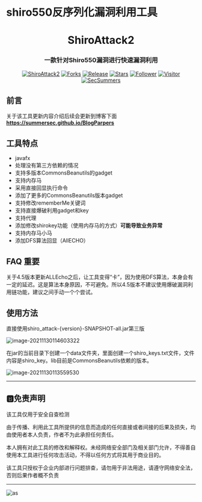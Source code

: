 # shiro550反序列化漏洞利用工具

<h1 align="center" >ShiroAttack2</h1>
<h3 align="center" >一款针对Shiro550漏洞进行快速漏洞利用</h3>
 <p align="center">
    <a href="https://github.com/SummerSec/ShiroAttack2"></a>
    <a href="https://github.com/SummerSec/ShiroAttack2"><img alt="ShiroAttack2" src="https://img.shields.io/badge/ShiroAttack2-green"></a>
    <a href="https://github.com/SummerSec/ShiroAttack2"><img alt="Forks" src="https://img.shields.io/github/forks/SummerSec/ShiroAttack2"></a>
     <a href="https://github.com/SummerSec/ShiroAttack2"><img alt="Release" src="https://img.shields.io/github/release/SummerSec/ShiroAttack2.svg"></a>
  <a href="https://github.com/SummerSec/ShiroAttack2"><img alt="Stars" src="https://img.shields.io/github/stars/SummerSec/ShiroAttack2.svg?style=social&label=Stars"></a>
     <a href="https://github.com/SummerSec"><img alt="Follower" src="https://img.shields.io/github/followers/SummerSec.svg?style=social&label=Follow"></a>
     <a href="https://github.com/SummerSec"><img alt="Visitor" src="https://visitor-badge.laobi.icu/badge?page_id=SummerSec.ShiroAttack2"></a>
	<a href="https://twitter.com/SecSummers"><img alt="SecSummers" src="https://img.shields.io/twitter/follow/SecSummers.svg"></a>
	<a xmlns="http://www.w3.org/2000/svg" xmlns:xlink="http://www.w3.org/1999/xlink" xlink:href="https://visitor-badge.laobi.icu"><rect fill="rgba(0,0,0,0)" height="20" width="49.6"/></a>
	<a xmlns="http://www.w3.org/2000/svg" xmlns:xlink="http://www.w3.org/1999/xlink" xlink:href="https://visitor-badge.laobi.icu"><rect fill="rgba(0,0,0,0)" height="20" width="17.0" x="49.6"/></a>
	</p>



## 前言

关于该工具更新内容介绍后续会更新到博客下面**https://summersec.github.io/BlogParpers**

## 工具特点

* javafx
* 处理没有第三方依赖的情况
* 支持多版本CommonsBeanutils的gadget
* 支持内存马
* 采用直接回显执行命令
* 添加了更多的CommonsBeanutils版本gadget
* 支持修改rememberMe关键词
* 支持直接爆破利用gadget和key
* 支持代理
* 添加修改shirokey功能（使用内存马的方式）**可能导致业务异常**
* 支持内存马小马
* 添加DFS算法回显（AllECHO） 

## FAQ 重要

关于4.5版本更新ALLEcho之后，让工具变得“卡”，因为使用DFS算法，本身会有一定的延迟。这是算法本身原因，不可避免。所以4.5版本不建议使用爆破漏洞利用链功能，建议之间手动一个个尝试。



## 使用方法

直接使用shiro_attack-{version}-SNAPSHOT-all.jar第三版

![image-20211130114603322](https://gitee.com/samny/images/raw/master/summersec//3u46er3ec/3u46er3ec.png)

在jar的当前目录下创建一个data文件夹，里面创建一个shiro_keys.txt文件，文件内容是shiro_key。lib目前是CommonsBeanutils依赖的版本。

![image-20211130113559530](https://gitee.com/samny/images/raw/master/summersec//59u35er59ec/59u35er59ec.png)



---

## :b:免责声明

该工具仅用于安全自查检测

由于传播、利用此工具所提供的信息而造成的任何直接或者间接的后果及损失，均由使用者本人负责，作者不为此承担任何责任。

本人拥有对此工具的修改和解释权。未经网络安全部门及相关部门允许，不得善自使用本工具进行任何攻击活动，不得以任何方式将其用于商业目的。

该工具只授权于企业内部进行问题排查，请勿用于非法用途，请遵守网络安全法，否则后果作者概不负责

----

![as](https://starchart.cc/SummerSec/ShiroAttack2.svg)

